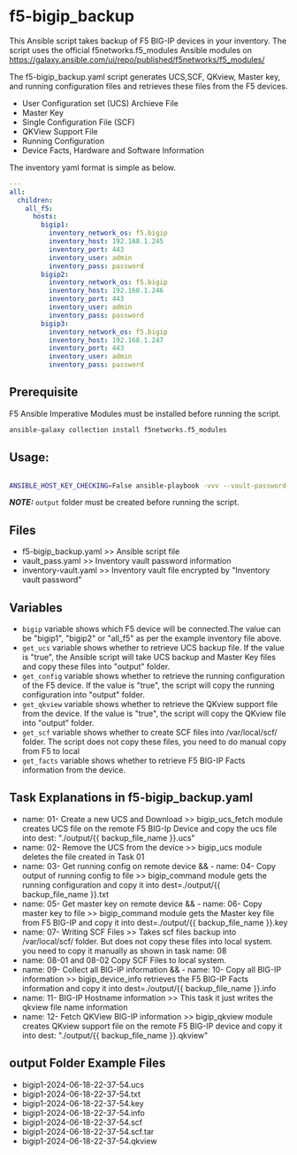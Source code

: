 # f5-bigip_backup

This Ansible script takes backup of F5 BIG-IP devices in your inventory. The script uses the official f5networks.f5_modules Ansible modules on https://galaxy.ansible.com/ui/repo/published/f5networks/f5_modules/

The f5-bigip_backup.yaml script generates UCS,SCF, QKview, Master key, and running configuration files and retrieves these files from the F5 devices.

- User Configuration set (UCS) Archieve File
- Master Key
- Single Configuration File (SCF)
- QKView Support File
- Running Configuration
- Device Facts, Hardware and Software Information

The inventory yaml format is simple as below.


```yml
---
all:
  children:
    all_f5:
      hosts:
        bigip1:
          inventory_network_os: f5.bigip
          inventory_host: 192.168.1.245
          inventory_port: 443
          inventory_user: admin
          inventory_pass: password
        bigip2:
          inventory_network_os: f5.bigip
          inventory_host: 192.168.1.246
          inventory_port: 443
          inventory_user: admin
          inventory_pass: password
        bigip3:
          inventory_network_os: f5.bigip
          inventory_host: 192.168.1.247
          inventory_port: 443
          inventory_user: admin
          inventory_pass: password
```




## Prerequisite
F5 Ansible Imperative Modules must be installed before running the script.
```bash
ansible-galaxy collection install f5networks.f5_modules
```

## Usage:
```bash

ANSIBLE_HOST_KEY_CHECKING=False ansible-playbook -vvv --vault-password-file vault_pass.yaml -i inventory-vault.yaml f5-bigip_backup.yaml --extra-vars="bigip=bigip1" --extra-vars="get_ucs=true" --extra-vars="get_config=true" --extra-vars="get_qkview=true" --extra-vars="get_scf=true" --extra-vars="get_facts=true"
```

**_NOTE:_**  `output` folder must be created before running the script.

## Files
- f5-bigip_backup.yaml >> Ansible script file
- vault_pass.yaml >> Inventory vault password information
- inventory-vault.yaml >> Inventory vault file encrypted by "Inventory vault password"

## Variables
- `bigip` variable shows which F5 device will be connected.The value can be "bigip1", "bigip2" or "all_f5" as per the example inventory file above.
- `get_ucs` variable shows whether to retrieve UCS backup file. If the value is "true", the Ansible script will take UCS backup and Master Key files and copy these files into "output" folder.
- `get_config` variable shows whether to retrieve the running configuration of the F5 device. If the value is "true", the script will copy the running configuration into "output" folder.
- `get_qkview` variable shows whether to retrieve the QKview support file from the device.  If the value is "true", the script will copy the QKview file into "output" folder.
- `get_scf` variable shows whether to create SCF files into /var/local/scf/ folder. The script does not copy these files, you need to do manual copy from F5 to local
- `get_facts` variable shows whether to retrieve F5 BIG-IP Facts information from the device.

## Task Explanations in f5-bigip_backup.yaml
- name: 01- Create a new UCS and Download >> bigip_ucs_fetch module creates UCS file on the remote F5 BIG-Ip Device and copy the ucs file into dest: "./output/{{ backup_file_name }}.ucs"
- name: 02- Remove the UCS from the device >> bigip_ucs module deletes the file created in Task 01
- name: 03- Get running config on remote device && - name: 04- Copy output of running config to file >> bigip_command module gets the running configuration and copy it into dest=./output/{{ backup_file_name }}.txt
- name: 05- Get master key on remote device && - name: 06- Copy master key to file >> bigip_command module gets the Master key file from F5 BIG-IP and copy it into dest=./output/{{ backup_file_name }}.key
- name: 07- Writing SCF Files  >> Takes scf files backup into /var/local/scf/ folder. But does not copy these files into local system. you need to copy it manually as shown in task name: 08
- name: 08-01 and 08-02 Copy SCF Files to local system. 
- name: 09- Collect all BIG-IP information && - name: 10- Copy all BIG-IP information >> bigip_device_info retrieves the F5 BIG-IP Facts information and copy it into dest=./output/{{ backup_file_name }}.info
- name: 11- BIG-IP Hostname information >> This task it just writes the qkview file name information
- name: 12- Fetch QKView BIG-IP information >> bigip_qkview module creates QKview support file on the remote F5 BIG-IP device and copy it into dest: "./output/{{ backup_file_name }}.qkview"

## output Folder Example Files
- bigip1-2024-06-18-22-37-54.ucs
- bigip1-2024-06-18-22-37-54.txt
- bigip1-2024-06-18-22-37-54.key
- bigip1-2024-06-18-22-37-54.info
- bigip1-2024-06-18-22-37-54.scf
- bigip1-2024-06-18-22-37-54.scf.tar
- bigip1-2024-06-18-22-37-54.qkview



